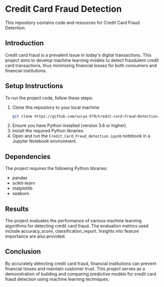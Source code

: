# Credit Card Fraud Detection

This repository contains code and resources for Credit Card Fraud Detection.

## Introduction

Credit card fraud is a prevalent issue in today's digital transactions. This project aims to develop machine learning models to detect fraudulent credit card transactions, thus minimizing financial losses for both consumers and financial institutions.

## Setup Instructions

To run the project code, follow these steps:

1. Clone this repository to your local machine
    ```bash
    git clone https://github.com/surya-579/Credit-card-Fraud-Detection.git
    ```
3. Ensure you have Python installed (version 3.6 or higher).
4. Install the required Python libraries.
5. Open and run the `Credit_Card_Fraud_detection.ipynb` notebook in a Jupyter Notebook environment.

## Dependencies

The project requires the following Python libraries:

- pandas
- scikit-learn
- matplotlib
- seaborn

## Results

The project evaluates the performance of various machine learning algorithms for detecting credit card fraud. The evaluation metrics used include accuracy_score, classification_report. Insights into feature importance are also provided.

## Conclusion

By accurately detecting credit card fraud, financial institutions can prevent financial losses and maintain customer trust. This project serves as a demonstration of building and comparing predictive models for credit card fraud detection using machine learning techniques.
